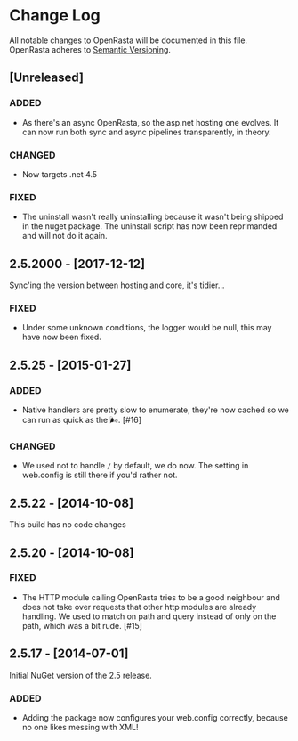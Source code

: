 # Change Log
All notable changes to OpenRasta will be documented in this file.
OpenRasta adheres to [Semantic Versioning](http://semver.org/).

## [Unreleased]
### ADDED
 - As there's an async OpenRasta, so the asp.net hosting one evolves. It can
   now run both sync and async pipelines transparently, in theory.

### CHANGED
 - Now targets .net 4.5

### FIXED
 - The uninstall wasn't really uninstalling because it wasn't being shipped
   in the nuget package. The uninstall script has now been reprimanded and
   will not do it again.

## 2.5.2000 - [2017-12-12]

Sync'ing the version between hosting and core, it's tidier...

### FIXED
 - Under some unknown conditions, the logger would be null, this may have now been fixed.

## 2.5.25 - [2015-01-27]
### ADDED
 - Native handlers are pretty slow to enumerate, they're now cached so we
   can run as quick as the 🌬. [#16]

### CHANGED
 - We used not to handle `/` by default, we do now. The setting in web.config
   is still there if you'd rather not.

## 2.5.22 - [2014-10-08]
This build has no code changes

## 2.5.20 - [2014-10-08]
### FIXED
 - The HTTP module calling OpenRasta tries to be a good neighbour and does
   not take over requests that other http modules are already handling.
   We used to match on path and query instead of only on the path, which was
   a bit rude. [#15]

## 2.5.17 - [2014-07-01]

Initial NuGet version of the 2.5 release.

### ADDED
 - Adding the package now configures your web.config correctly, because no
   one likes messing with XML!

﻿